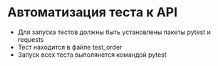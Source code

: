 # Автоматизация теста к API
- Для запуска тестов должны быть установлены пакеты pytest и requests
- Тест находится в файле test_order
- Запуск всех теста выполянется командой pytest

